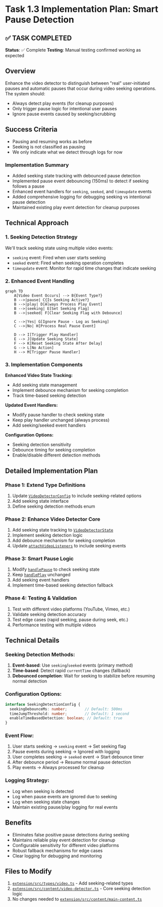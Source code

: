 # Task 1.3 Implementation Plan: Smart Pause Detection

## ✅ TASK COMPLETED

**Status**: ✅ Complete
**Testing**: Manual testing confirmed working as expected

## Overview
Enhance the video detector to distinguish between "real" user-initiated pauses and automatic pauses that occur during video seeking operations. The system should:
- Always detect play events (for cleanup purposes)
- Only trigger pause logic for intentional user pauses
- Ignore pause events caused by seeking/scrubbing

## Success Criteria
- Pausing and resuming works as before
- Seeking is not classified as pausing
- We only indicate what we detect through logs for now

### Implementation Summary
- Added seeking state tracking with debounced pause detection
- Implemented pause event debouncing (150ms) to detect if seeking follows a pause
- Enhanced event handlers for `seeking`, `seeked`, and `timeupdate` events
- Added comprehensive logging for debugging seeking vs intentional pause detection
- Maintained existing play event detection for cleanup purposes

## Technical Approach

### 1. Seeking Detection Strategy
We'll track seeking state using multiple video events:
- `seeking` event: Fired when user starts seeking
- `seeked` event: Fired when seeking operation completes
- `timeupdate` event: Monitor for rapid time changes that indicate seeking

### 2. Enhanced Event Handling
```mermaid
graph TD
    A[Video Event Occurs] --> B{Event Type?}
    B -->|pause| C{Is Seeking Active?}
    B -->|play| D[Always Process Play Event]
    B -->|seeking| E[Set Seeking Flag]
    B -->|seeked| F[Clear Seeking Flag with Debounce]
    
    C -->|Yes| G[Ignore Pause - Log as Seeking]
    C -->|No| H[Process Real Pause Event]
    
    D --> I[Trigger Play Handler]
    E --> J[Update Seeking State]
    F --> K[Reset Seeking State After Delay]
    G --> L[No Action]
    H --> M[Trigger Pause Handler]
```

### 3. Implementation Components

**Enhanced Video State Tracking:**
- Add seeking state management
- Implement debounce mechanism for seeking completion
- Track time-based seeking detection

**Updated Event Handlers:**
- Modify pause handler to check seeking state
- Keep play handler unchanged (always process)
- Add seeking/seeked event handlers

**Configuration Options:**
- Seeking detection sensitivity
- Debounce timing for seeking completion
- Enable/disable different detection methods

## Detailed Implementation Plan

### Phase 1: Extend Type Definitions
1. Update [`VideoDetectorConfig`](extension/src/types/video.ts:6) to include seeking-related options
2. Add seeking state interface
3. Define seeking detection methods enum

### Phase 2: Enhance Video Detector Core
1. Add seeking state tracking to [`VideoDetectorState`](extension/src/content/video-detector.ts:3)
2. Implement seeking detection logic
3. Add debounce mechanism for seeking completion
4. Update [`attachVideoListeners`](extension/src/content/video-detector.ts:30) to include seeking events

### Phase 3: Smart Pause Logic
1. Modify [`handlePause`](extension/src/content/video-detector.ts:22) to check seeking state
2. Keep [`handlePlay`](extension/src/content/video-detector.ts:26) unchanged
3. Add seeking event handlers
4. Implement time-based seeking detection fallback

### Phase 4: Testing & Validation
1. Test with different video platforms (YouTube, Vimeo, etc.)
2. Validate seeking detection accuracy
3. Test edge cases (rapid seeking, pause during seek, etc.)
4. Performance testing with multiple videos

## Technical Details

### Seeking Detection Methods:
1. **Event-based**: Use `seeking`/`seeked` events (primary method)
2. **Time-based**: Detect rapid `currentTime` changes (fallback)
3. **Debounced completion**: Wait for seeking to stabilize before resuming normal detection

### Configuration Options:
```typescript
interface SeekingDetectionConfig {
  seekingDebounceMs: number;        // Default: 500ms
  timeJumpThreshold: number;        // Default: 1 second
  enableTimeBasedDetection: boolean; // Default: true
}
```

### Event Flow:
1. User starts seeking → `seeking` event → Set seeking flag
2. Pause events during seeking → Ignored with logging
3. User completes seeking → `seeked` event → Start debounce timer
4. After debounce period → Resume normal pause detection
5. Play events → Always processed for cleanup

### Logging Strategy:
- Log when seeking is detected
- Log when pause events are ignored due to seeking
- Log when seeking state changes
- Maintain existing pause/play logging for real events

## Benefits
- Eliminates false positive pause detections during seeking
- Maintains reliable play event detection for cleanup
- Configurable sensitivity for different video platforms
- Robust fallback mechanisms for edge cases
- Clear logging for debugging and monitoring

## Files to Modify
1. [`extension/src/types/video.ts`](extension/src/types/video.ts) - Add seeking-related types
2. [`extension/src/content/video-detector.ts`](extension/src/content/video-detector.ts) - Core seeking detection logic
3. No changes needed to [`extension/src/content/main-content.ts`](extension/src/content/main-content.ts)